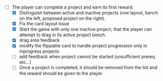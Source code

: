 ﻿- [ ] The player can complete a project and earn its first reward.
  - [X] Distinguish between active and inactive projects (row layout, bench on the left, proposed project on the right).
  - [X] Fix the card layout issue
  - [X] Start the game with only one inactive project, that the player can attempt to drag in its active project bench.
  - [X] drag area feedback
  - [X] modify the flippable card to handle project progression only in inprogress projects
  - [ ] add feedback when project cannot be started (unsufficient prereq etc...)
  - [ ] Once a project is completed, it should be removed from the list and the reward should be given to the player.
